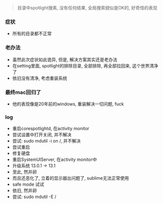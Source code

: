 > 目录中spotlight搜素, 没有任何结果, 全局搜索貌似是OK的, 好奇怪的表现

### 症状

- 所有的目录都不正常

### 老办法

- 虽然此次症状如此诡异, 但是, 解决方案其实还是老办法
- 在setting里面, spotlight的排除目录, 全部排除, 再全部拉回来, 这个世界清净了
- 依旧没有清净, 考虑重装系统

### 最终mac回归了

- 他的表现像是20年前的windows, 重装解决一切问题, fuck

### log

- 重启corespotlightd, 在activity monitor
- 尝试设置中打开关闭, 并不解决
- 尝试: sudo mdutil -i on /, 并不解决
- 尝试重启
- 修复硬盘
- 重启SystemUIServer, 在activity monitor中
- 升级系统 13.0.1 -> 13.1
- 至此, 然并卵
- 而且还恶化了, 立着的显示器出问题了, sublime无法正常使用
- safe mode 试试
- 依旧, 然并卵
- 尝试: sudo mdutil -E /

